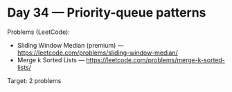 # Day 34 — Priority-queue patterns

Problems (LeetCode):
- Sliding Window Median (premium) — https://leetcode.com/problems/sliding-window-median/
- Merge k Sorted Lists — https://leetcode.com/problems/merge-k-sorted-lists/

Target: 2 problems

